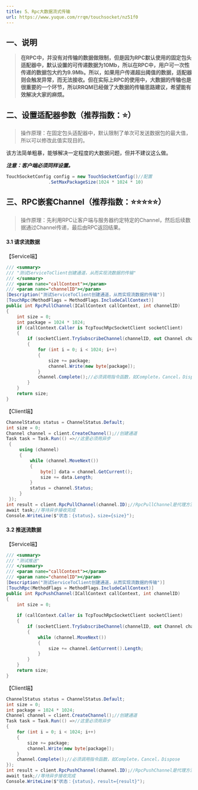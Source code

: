 ```yaml
---
title: 5、Rpc大数据流式传输
url: https://www.yuque.com/rrqm/touchsocket/nz51f0
---
```


<a name="xpeeN"></a>

## 一、说明

> **在RPC中，并没有对传输的数据做限制，但是因为RPC默认使用的固定包头适配器中，默认设置的可传递数据为10Mb，所以在RPC中，用户可一次性传递的数据包大约为9.9Mb。所以，如果用户传递超出阈值的数据，适配器则会触发异常，而无法接收。但在实际上RPC的使用中，大数据的传输也是很重要的一个环节，所以RRQM已经做了大数据的传输思路建议，希望能有效解决大家的麻烦。**

<a name="DU9Pj"></a>

## 二、设置适配器参数（推荐指数：⭐）

> 操作原理：在固定包头适配器中，默认限制了单次可发送数据包的最大值，所以可以修改此值实现目的。

该方法简单粗暴，能够解决一定程度的大数据问题，但并不建议这么做。

***注意：客户端必须同样设置。***

```csharp
TouchSocketConfig config = new TouchSocketConfig()//配置
                .SetMaxPackageSize(1024 * 1024 * 10)
```

<a name="p5kjo"></a>

## 三、RPC嵌套Channel（推荐指数：⭐⭐⭐⭐⭐）

> 操作原理：先利用RPC让客户端与服务器约定特定的Channel，然后后续数据通过Channel传递，最后由RPC返回结果。

<a name="FuEck"></a>

#### 3.1 请求流数据

【Service端】

```csharp
/// <summary>
/// "测试ServiceToClient创建通道，从而实现流数据的传输"
/// </summary>
/// <param name="callContext"></param>
/// <param name="channelID"></param>
[Description("测试ServiceToClient创建通道，从而实现流数据的传输")]
[TouchRpc(MethodFlags = MethodFlags.IncludeCallContext)]
public int RpcPullChannel(ICallContext callContext, int channelID)
{
    int size = 0;
    int package = 1024 * 1024;
    if (callContext.Caller is TcpTouchRpcSocketClient socketClient)
    {
        if (socketClient.TrySubscribeChannel(channelID, out Channel channel))
        {
            for (int i = 0; i < 1024; i++)
            {
                size += package;
                channel.Write(new byte[package]);
            }
            channel.Complete();//必须调用指令函数，如Complete，Cancel，Dispose
        }
    }
    return size;
}
```

【Client端】

```csharp
ChannelStatus status = ChannelStatus.Default;
int size = 0;
Channel channel = client.CreateChannel();//创建通道
Task task = Task.Run(() =>//这里必须用异步
 {
     using (channel)
     {
         while (channel.MoveNext())
         {
             byte[] data = channel.GetCurrent();
             size += data.Length;
         }
         status = channel.Status;
     }
 });
int result = client.RpcPullChannel(channel.ID);//RpcPullChannel是代理方法，此处会阻塞至服务器全部发送完成。
await task;//等待异步接收完成
Console.WriteLine($"状态：{status}，size={size}");
```

<a name="GmNPl"></a>

#### 3.2 推送流数据

【Service端】

```csharp
/// <summary>
/// "测试推送"
/// </summary>
/// <param name="callContext"></param>
/// <param name="channelID"></param>
[Description("测试ServiceToClient创建通道，从而实现流数据的传输")]
[TouchRpc(MethodFlags = MethodFlags.IncludeCallContext)]
public int RpcPushChannel(ICallContext callContext, int channelID)
{
    int size = 0;
    
    if (callContext.Caller is TcpTouchRpcSocketClient socketClient)
    {
        if (socketClient.TrySubscribeChannel(channelID, out Channel channel))
        {
            while (channel.MoveNext())
            {
                size += channel.GetCurrent().Length;
            }
        }
    }
    return size;
}
```

【Client端】

```csharp
ChannelStatus status = ChannelStatus.Default;
int size = 0;
int package = 1024 * 1024;
Channel channel = client.CreateChannel();//创建通道
Task task = Task.Run(() =>//这里必须用异步
{
    for (int i = 0; i < 1024; i++)
    {
        size += package;
        channel.Write(new byte[package]);
    }
    channel.Complete();//必须调用指令函数，如Complete，Cancel，Dispose
});
int result = client.RpcPushChannel(channel.ID);//RpcPushChannel是代理方法，此处会阻塞至服务器全部完成。
await task;//等待异步接收完成
Console.WriteLine($"状态：{status}，result={result}");
```
